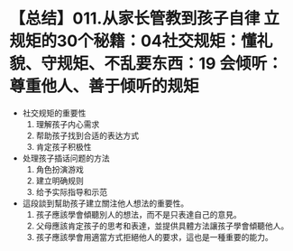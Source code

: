 # 【总结】011.从家长管教到孩子自律 立规矩的30个秘籍：04社交规矩：懂礼貌、守规矩、不乱要东西：19 会倾听：尊重他人、善于倾听的规矩

-   社交规矩的重要性
    1.  理解孩子内心需求
    2.  帮助孩子找到合适的表达方式
    3.  肯定孩子积极性
-   处理孩子插话问题的方法
    1.  角色扮演游戏
    2.  建立明确规则
    3.  给予实际指导和示范
-   這段談到幫助孩子建立關注他人想法的重要性。
    1.  孩子應該學會傾聽別人的想法，而不是只表達自己的意見。
    2.  父母應該肯定孩子的思考和表達，並提供具體方法讓孩子學會傾聽他人。
    3.  孩子應該學會用適當方式拒絕他人的要求，這也是一種重要的能力。